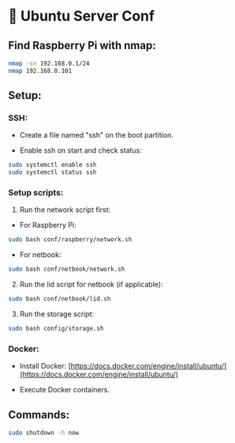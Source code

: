 # 🐧 Ubuntu Server Conf

## Find Raspberry Pi with nmap:

```sh
nmap -sn 192.168.0.1/24
nmap 192.168.0.101
```

## Setup:

### SSH:

- Create a file named "ssh" on the boot partition.

- Enable ssh on start and check status:

```sh
sudo systemctl enable ssh
sudo systemctl status ssh
```

### Setup scripts:

1. Run the network script first:

- For Raspberry Pi:

```sh
sudo bash conf/raspberry/network.sh
```

- For netbook:

```sh
sudo bash conf/netbook/network.sh
```

2. Run the lid script for netbook (if applicable):

```sh
sudo bash conf/netbook/lid.sh
```

3. Run the storage script:

```sh
sudo bash config/storage.sh
```

### Docker:

- Install Docker: [https://docs.docker.com/engine/install/ubuntu/](https://docs.docker.com/engine/install/ubuntu/)

- Execute Docker containers.

## Commands:

```sh
sudo shutdown -h now
```
